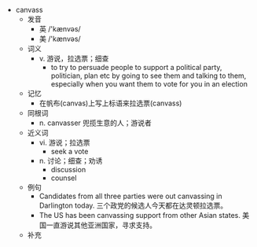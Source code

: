 - canvass
  - 发音
    - 英 /'kænvəs/
    - 美 /'kænvəs/
  - 词义
    - v. 游说，拉选票；细查
      - to try to persuade people to support a political party, politician, plan etc by going to see them and talking to them, especially when you want them to vote for you in an election
  - 记忆
    - 在帆布(canvas)上写上标语来拉选票(canvass)
  - 同根词
    - n. canvasser 兜揽生意的人；游说者
  - 近义词
    - vi. 游说；拉选票
      - seek a vote
    - n. 讨论；细查；劝诱
      - discussion
      - counsel
  - 例句
    - Candidates from all three parties were out canvassing in Darlington today. 三个政党的候选人今天都在达灵顿拉选票。
    - The US has been canvassing support from other Asian states. 美国一直游说其他亚洲国家，寻求支持。
  - 补充